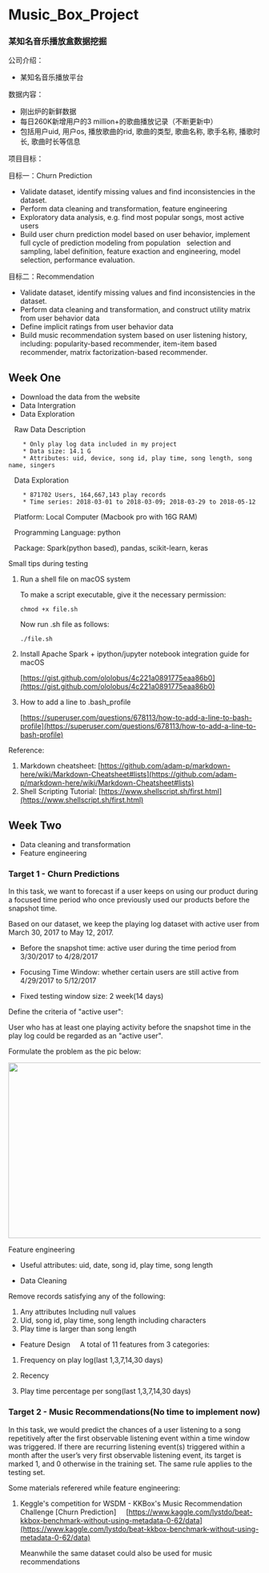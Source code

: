 # Music_Box_Project

### 某知名音乐播放盒数据挖掘

公司介绍：
* 某知名音乐播放平台

数据内容：
* 刚出炉的新鲜数据
* 每日260K新增用户的3 million+的歌曲播放记录（不断更新中）
* 包括用户uid, 用户os, 播放歌曲的rid, 歌曲的类型, 歌曲名称, 歌手名称, 播歌时长, 歌曲时长等信息

项目目标：

目标一：Churn Prediction
* Validate dataset, identify missing values and find inconsistencies in the dataset.
* Perform data cleaning and transformation, feature engineering
* Exploratory data analysis, e.g. find most popular songs, most active users
* Build user churn prediction model based on user behavior, implement full cycle of prediction modeling from population   selection and sampling, label definition, feature exaction and engineering, model selection, performance evaluation.


目标二：Recommendation
* Validate dataset, identify missing values and find inconsistencies in the dataset.
* Perform data cleaning and transformation, and construct utility matrix from user behavior data
* Define implicit ratings from user behavior data
* Build music recommendation system based on user listening history, including: popularity-based recommender, item-item based recommender, matrix factorization-based recommender.

## Week One

* Download the data from the website
* Data Intergration 
* Data Exploration


    Raw Data Description

        * Only play log data included in my project
        * Data size: 14.1 G
        * Attributes: uid, device, song id, play time, song length, song name, singers

    Data Exploration
    
        * 871702 Users, 164,667,143 play records
        * Time series: 2018-03-01 to 2018-03-09; 2018-03-29 to 2018-05-12

    Platform: Local Computer (Macbook pro with 16G RAM)
    
    Programming Language: python
    
    Package: Spark(python based), pandas, scikit-learn, keras

Small tips during testing

1. Run a shell file on macOS system

    To make a script executable, give it the necessary permission:

    `chmod +x file.sh`

    Now run .sh file as follows:

    `./file.sh`
2. Install Apache Spark + ipython/jupyter notebook integration guide for macOS

    [https://gist.github.com/ololobus/4c221a0891775eaa86b0](https://gist.github.com/ololobus/4c221a0891775eaa86b0)

3. How to add a line to .bash_profile

    [https://superuser.com/questions/678113/how-to-add-a-line-to-bash-profile](https://superuser.com/questions/678113/how-to-add-a-line-to-bash-profile)

Reference:
1. Markdown cheatsheet: [https://github.com/adam-p/markdown-here/wiki/Markdown-Cheatsheet#lists](https://github.com/adam-p/markdown-here/wiki/Markdown-Cheatsheet#lists)
2. Shell Scripting Tutorial: [https://www.shellscript.sh/first.html](https://www.shellscript.sh/first.html)

## Week Two

* Data cleaning and transformation
* Feature engineering

### Target 1 - Churn Predictions

In this task, we want to forecast if a user keeps on using our product during a focused time period who once previously used our products before the snapshot time.

Based on our dataset, we keep the playing log dataset with active user from March 30, 2017 to May 12, 2017.

*  Before the snapshot time: active user during the time period from 3/30/2017 to 4/28/2017

*  Focusing Time Window:  whether certain users are still active from 4/29/2017 to 5/12/2017
    
*  Fixed testing window size: 2 week(14 days)

Define the criteria of "active user":

User who has at least one playing activity before the snapshot time in the play log could be regarded as an "active user".

Formulate the problem as the pic below:

<p align="center">
  <img src="https://github.com/yxg383/Music_Box_Project/blob/master/pic/scheme.png" width="550" height="350" />
</p>

Feature engineering

* Useful attributes: uid, date, song id, play time, song length

* Data Cleaning

Remove records satisfying any of the following:

 1) Any attributes Including null values
    
 2) Uid, song id, play time, song length including characters
    
 3) Play time is larger than song length
   
* Feature Design
    
A total of 11 features from 3 categories:
   
 1) Frequency on play log(last 1,3,7,14,30 days)
        
 2) Recency
        
 3) Play time percentage per song(last 1,3,7,14,30 days)


### Target 2 - Music Recommendations(No time to implement now)

In this task, we would predict the chances of a user listening to a song repetitively after the first observable listening event within a time window was triggered. If there are recurring listening event(s) triggered within a month after the user’s very first observable listening event, its target is marked 1, and 0 otherwise in the training set. The same rule applies to the testing set.

Some materials referered while feature engineering:

1. Keggle's competition for WSDM - KKBox's Music Recommendation Challenge [Churn Prediction]
    
    [https://www.kaggle.com/lystdo/beat-kkbox-benchmark-without-using-metadata-0-62/data](https://www.kaggle.com/lystdo/beat-kkbox-benchmark-without-using-metadata-0-62/data)
    
    Meanwhile the same dataset could also be used for music recommendations

